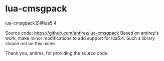 # lua-cmsgpack
lua-cmsgpack支持lua5.4


Source code: https://github.com/antirez/lua-cmsgpack Based on antirez's work, make minor modifications to add support for lua5.4. Such a library should not be this niche.

Thank you, antirez, for providing the source code.

